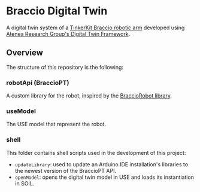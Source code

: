 # Braccio Digital Twin
 
A digital twin system of a [TinkerKit Braccio robotic arm](https://www.arduino.cc/en/Guide/Braccio) developed using [Atenea Research Group's Digital Twin Framework](https://github.com/atenearesearchgroup/digitalTwinModelingFramework/tree/traces-management).

## Overview

The structure of this repository is the following:

### robotApi (BraccioPT)

A custom library for the robot, inspired by the [BraccioRobot library](https://github.com/stefangs/arduino-library-braccio-robot).

### useModel

The USE model that represent the robot.

### shell

This folder contains shell scripts used in the development of this project:

*   ``updateLibrary``: used to update an Arduino IDE installation's libraries to the newest version of the BraccioPT API.
*   ``openModel``: opens the digital twin model in USE and loads its instantiation in SOIL.
